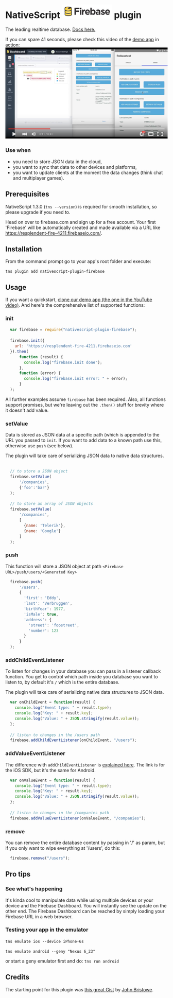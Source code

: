 # NativeScript <img src="screenshots/firebase.png" width="154px" height="43px" alt="Firebase" /> plugin

The leading realtime database. [Docs here.](https://www.firebase.com/docs/)


If you can spare 41 seconds, please check this video of the [demo app](https://github.com/EddyVerbruggen/nativescript-plugin-firebase-demo) in action:
[![YouTube demo, 41 sec](screenshots/yt-thumb.png)](https://youtu.be/7zYU5e0Djkw "YouTube demo, 41 sec")

### Use when
* you need to store JSON data in the cloud,
* you want to sync that data to other devices and platforms,
* you want to update clients at the moment the data changes (think chat and multiplayer games).

## Prerequisites
NativeScript 1.3.0 (`tns --version`) is required for smooth installation, so please upgrade if you need to.

Head on over to firebase.com and sign up for a free account.
Your first 'Firebase' will be automatically created and made available via a URL
like https://resplendent-fire-4211.firebaseio.com/.

## Installation
From the command prompt go to your app's root folder and execute:
```
tns plugin add nativescript-plugin-firebase
```

## Usage

If you want a quickstart, [clone our demo app (the one in the YouTube video)](https://github.com/EddyVerbruggen/nativescript-plugin-firebase-demo).
And here's the comprehensive list of supported functions:

### init
```js
  var firebase = require("nativescript-plugin-firebase");

  firebase.init({
    url: 'https://resplendent-fire-4211.firebaseio.com'
  }).then(
      function (result) {
        console.log("firebase.init done");
      },
      function (error) {
        console.log("firebase.init error: " + error);
      }
  );
```

All further examples assume `firebase` has been required.
Also, all functions support promises, but we're leaving out the `.then()` stuff for brevity where it doesn't add value.

### setValue
Data is stored as JSON data at a specific path (which is appended to the URL you passed to `init`.
If you want to add data to a known path use this, otherwise use `push` (see below).

The plugin will take care of serializing JSON data to native data structures.

```js

  // to store a JSON object
  firebase.setValue(
      '/companies',
      {'foo':'bar'}
  );

  // to store an array of JSON objects
  firebase.setValue(
      '/companies',
      [
        {name: 'Telerik'},
        {name: 'Google'}
      ]
  );
```

### push
This function will store a JSON object at path `<Firebase URL>/push/users/<Generated Key>`

```js
  firebase.push(
      '/users',
      {
        'first': 'Eddy',
        'last': 'Verbruggen',
        'birthYear': 1977,
        'isMale': true,
        'address': {
          'street': 'foostreet',
          'number': 123
        }
      }
  );
```

### addChildEventListener
To listen for changes in your database you can pass in a listener callback function.
You get to control which path inside you database you want to listen to, by default it's `/` which is the entire database.

The plugin will take care of serializing native data structures to JSON data.

```js
  var onChildEvent = function(result) {
    console.log("Event type: " + result.type);
    console.log("Key: " + result.key);
    console.log("Value: " + JSON.stringify(result.value));
  };

  // listen to changes in the /users path
  firebase.addChildEventListener(onChildEvent, "/users");
```

### addValueEventListener
The difference with `addChildEventListener` is [explained here](https://www.firebase.com/docs/ios/guide/retrieving-data.html).
The link is for the iOS SDK, but it's the same for Android.

```js
  var onValueEvent = function(result) {
    console.log("Event type: " + result.type);
    console.log("Key: " + result.key);
    console.log("Value: " + JSON.stringify(result.value));
  };

  // listen to changes in the /companies path
  firebase.addValueEventListener(onValueEvent, "/companies");
```

### remove
You can remove the entire database content by passing in '/' as param,
but if you only want to wipe everything at '/users', do this:

```js
  firebase.remove("/users");
```


## Pro tips

### See what's happening
It's kinda cool to manipulate data while using multiple devices or your device and the Firebase Dashboard. You will instantly see the update on the other end.
The Firebase Dashboard can be reached by simply loading your Firebase URL in a web browser.

### Testing your app in the emulator

`tns emulate ios --device iPhone-6s`

`tns emulate android --geny "Nexus 6_23"`

or start a geny emulator first and do: `tns run android`


## Credits
The starting point for this plugin was [this great Gist](https://gist.github.com/jbristowe/c89a7bcae7fc9a035ee7) by [John Bristowe](https://github.com/jbristowe).